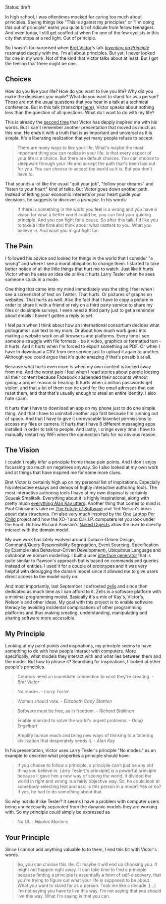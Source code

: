 Status: draft

In high school, I was oftentimes mocked for caring too much about principles. Saying things like "This is against my principles" or "I'm doing this out of principle" earns you quite bit of ridicule from fellow teenagers. And even today, I still get scoffed at when I'm one of the few cyclists in this city that stops at a red light. Out of principle.

So I wasn't too surprised when [Bret Victor]'s talk [*Inventing on Principle*][video] resonated deeply with me. I'm all about principles. But yet, I never looked for one in my work. Not of the kind that Victor talks about at least. But I got the feeling that there might be one.

[Bret Victor]: http://worrydream.com/
[video]: https://vimeo.com/36579366


## Choices

How do you live your life? How do you want to live you life? Why did you make the decisions you made? What do you want to stand for as a person? These are not the usual questions that you hear in a talk at a technical conference. But in this talk (transcript [here][transcript]), Victor speaks about nothing less than the question of all questions: What do I want to do with my life?

This is already the [second time][climate change] that Victor has depply inspired me with his words. But I can't remember another presentation that moved as much as this one. He ends it with a truth that is as important and universal as it is simple. It's a liberating realization that yet many people refuse to accept.

> There are many ways to live your life. What's maybe the most important thing you can realize in your life, is that every aspect of your life is a choice. But there are default choices. You can choose to sleepwalk through your life and accept the path that's been laid out for you. You can choose to accept the world as it is. But you don't have to.

That sounds a lot like the usual "quit your job", "follow your dreams" and "listen to your heart" kind of talks. But Victor goes down another path. Instead of letting your economic interests or your heart guide your decisions, he suggests to discover a *principle*. In his words:

> If there is something in the world you feel is a wrong and you have a vision for what a better world could be, you can find your guiding principle. And you can fight for a cause. So after this talk, I'd like you to take a little time and think about what matters to you. What you believe in. And what you might fight for.

[transcript]: http://blog.ezyang.com/2012/02/transcript-of-inventing-on-principleb/
[climate change]: http://worrydream.com/ClimateChange/


## The Pain

I followed his advice and looked for things in the world that I consider "a wrong" and where I see a moral obligation to change them. I started to take better notice of all the little things that hurt me to watch. Just like it hurts Victor when he sees an idea die or like it hurts Larry Tesler when he sees someone stuck in a mode.

One thing that came into my mind immediately was the sting I feel when I see a screenshot of text on Twitter. That hurts. Or pictures of graphs on websites. That hurts as well. Also the fact that I have to copy a picture in order to share it with a friend or rely on a third party service to share my files or do simple surveys. I even need a third party just to get a reminder about emails I haven't gotten a reply to yet. 

I feel pain when I think about how an international consortium decides what pictograms I can text to my mom. Or about how much work goes into making a website work on all browsers and platforms. Every time I see someone struggle with file formats - be it video, graphics or formatted text - it hurts. And it hurts when I'm forced to export something as PDF. Or when I have to download a CSV from one service just to upload it again to another. Although you could argue that it's quite amazing *if* that's possible at all. 

Because what hurts even more is when my own content is locked away from me. And the worst pain I feel when I read stories about people loosing all their content because Facebook suspended their accounts without giving a proper reason or hearing. It hurts when a million passwords get stolen, and that a lot of them can be used for the email adresses that can reset them, and that that's usually enough to steal an entire identity. I also hate spam.

It hurts that I have to download an app on my phone just to do one simple thing. And that I have to uninstall another app first because I'm running out of space. And that I have to give it unrevocable blannket permissions to access my files or camera. It hurts that I have 8 different messaging apps installed in order to talk to people. And lastly, I cringe every time I have to manually restart my WiFi when the connection fails for no obvious reason.


## The Vision

I couldn't really infer a principle frome these pain points. And I don't enjoy focussing too much on negatives anyway. So I also looked at my own work and at things that have inspired me for some more clues.

Bret Victor is certainly high up on my personal list of inspirations. Especially his interactive essays and demos of highly interactive authoring tools. The most interactive authoring tools I have at my own disposal is certainly Squeak Smalltalk. Everything about it is highly inspirational, along with pretty much [everything Alan Kay utters][kay]. Another thing that comes to mind is Paul Chiusano's take on [The Future of Software] and Ted Nelson's ideas about data structures. I'm also very much inspired by the [One Laptop Per Child][olpc] project and how the XO-1 and C.H.I.P. computers let you look under the hood. Or how Richard Pawson's [Naked Objects] allow the user to directly interact with the domain model.

My own work has lately evolved around Domain-Driven Design, Command/Query Responsibility Segregation, Event Sourcing, Specification by Example (aka Behaviour-Driven Development), Ubiquitous Language and collaborative domain modelling. I built a user [interface generator][domin] that is quite similar to Pawson's approach but is based on commands and queries instead of entities. I used it for a couple of prototypes and it was very helpful with debugging the domain model since it allowed me to give users direct access to the model early on.

And most importantly, last September I defrosted [zells] and since then dedicated as much time as I can afford to it. Zells is a software platform with a minimal programming model. Basically it's a mix of Kay's, Victor's, Nelson's and other ideas. My goal with this project is to enable software literacy by avoiding incidental complications of other programming platforms and thus making creating, understanding, manipulating and sharing software more accessible.

[kay]: https://www.youtube.com/playlist?list=PLwia5ezffHz6zhMc7is7aPGwKsLElPFWU
[olpc]: http://one.laptop.org/
[The Future of Software]: http://pchiusano.github.io/2013-05-22/future-of-software.html
[Naked Objects]: https://en.wikipedia.org/wiki/Naked_objects
[domin]: https://github.com/rtens/domin
[zells]: http://zells.org


## My Principle

Looking at my paint points and inspirations, my principle seems to have something to do with how people interact with computers. More specifically, what models they interact with and what lies between them and the model. But how to phrase it? Searching for inspirations, I looked at other people's principles.

> Creators need an immediate connection to what they're creating. - *Bret Victor*

> No modes. - *Larry Tesler*

> Women should vote. - *Elizabeth Cady Stanton*

> Software must be free, as in freedom. - *Richard Stallman*

> Enable mankind to solve the world's urgent problems. - *Doug Engelbart*

> Amplify human reach and bring new ways of thinking to a faltering civilization that desperately needs it. - *Alan Kay*

In his presentation, Victor uses Larry Tesler's principle "No modes." as an example to describe what properties a principle should have.

> If you choose to follow a principle, a principle can't just be any old thing you believe in. Larry Tesler['s principle] is a powerful principle because it gave him a new way of seeing the world. It divided the world in right and wrong in a fairly objective way. So, he could look at somebody selecting text and ask: Is this person in a mode? Yes or no? If yes, he had to do something about that.

So why not do it like Tesler? It seems I have a problem with computer users being unneccesarily separated from the dynamic models they are working with. So my principle could simply be expressed as

> No UI. - *Nikolas Martens*



## Your Principle

Since I cannot add anything valuable to to them, I end this bit with Victor's words.

> So, you can choose this life. Or maybe it will end up choosing you. It might not happen right away. It can take time to find a principle because finding a principle is essentially a form of self-discovery, that you're trying to figure out what your life is supposed to be about. What you want to stand for as a person. Took me like a decade. [...] I'm not saying you have to live this way. I'm not saying that you should live this way. What I'm saying is that you can.
